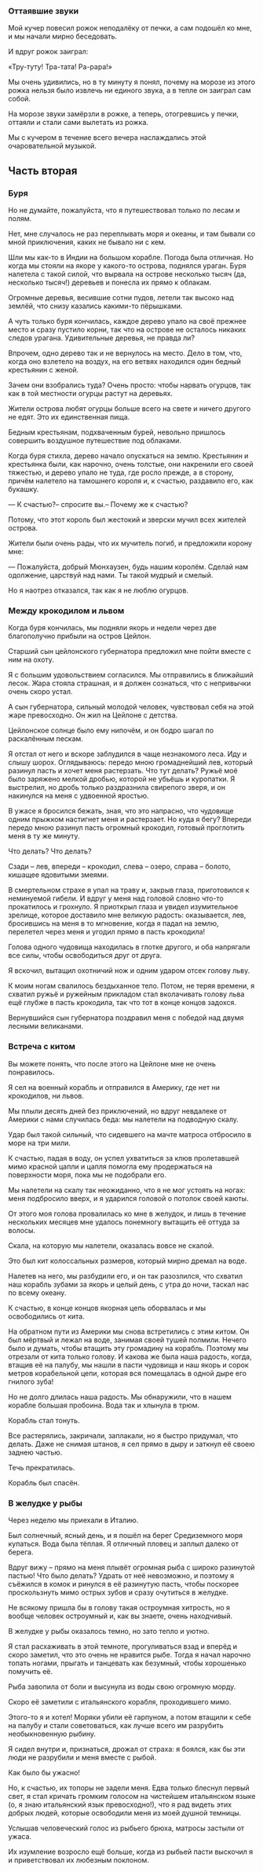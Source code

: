 ### Оттаявшие звуки

Мой кучер повесил рожок неподалёку от печки, а сам подошёл ко мне, и мы начали мирно беседовать.

И вдруг рожок заиграл:

«Тру-туту!
Тра-тата!
Ра-рара!»

Мы очень удивились, но в ту минуту я понял, почему на морозе из этого рожка нельзя было извлечь ни единого звука, а в тепле он заиграл сам собой.

На морозе звуки замёрзли в рожке, а теперь, отогревшись у печки, оттаяли и стали сами вылетать из рожка.

Мы с кучером в течение всего вечера наслаждались этой очаровательной музыкой.

## Часть вторая

### Буря

Но не думайте, пожалуйста, что я путешествовал только по лесам и полям.

Нет, мне случалось не раз переплывать моря и океаны, и там бывали со мной приключения, каких не бывало ни с кем.

Шли мы как-то в Индии на большом корабле.
Погода была отличная.
Но когда мы стояли на якоре у какого-то острова, поднялся ураган.
Буря налетела с такой силой, что вырвала на острове несколько тысяч (да, несколько тысяч!) деревьев и понесла их прямо к облакам.

Огромные деревья, весившие сотни пудов, летели так высоко над землёй, что снизу казались какими-то пёрышками.

А чуть только буря кончилась, каждое дерево упало на своё прежнее место и сразу пустило корни, так что на острове не осталось никаких следов урагана.
Удивительные деревья, не правда ли?

Впрочем, одно дерево так и не вернулось на место.
Дело в том, что, когда оно взлетело на воздух, на его ветвях находился один бедный крестьянин с женой.

Зачем они взобрались туда?
Очень просто: чтобы нарвать огурцов, так как в той местности огурцы растут на деревьях.

Жители острова любят огурцы больше всего на свете и ничего другого не едят.
Это их единственная пища.

Бедным крестьянам, подхваченным бурей, невольно пришлось совершить воздушное путешествие под облаками.

Когда буря стихла, дерево начало опускаться на землю.
Крестьянин и крестьянка были, как нарочно, очень толстые, они накренили его своей тяжестью, и дерево упало не туда, где росло прежде, а в сторону, причём налетело на тамошнего короля и, к счастью, раздавило его, как букашку.

— К счастью?– спросите вы.– Почему же к счастью?

Потому, что этот король был жестокий и зверски мучил всех жителей острова.

Жители были очень рады, что их мучитель погиб, и предложили корону мне:

— Пожалуйста, добрый Мюнхаузен, будь нашим королём.
Сделай нам одолжение, царствуй над нами.
Ты такой мудрый и смелый.

Но я наотрез отказался, так как я не люблю огурцов.

### Между крокодилом и львом

Когда буря кончилась, мы подняли якорь и недели через две благополучно прибыли на остров Цейлон.

Старший сын цейлонского губернатора предложил мне пойти вместе с ним на охоту.

Я с большим удовольствием согласился.
Мы отправились в ближайший лесок.
Жара стояла страшная, и я должен сознаться, что с непривычки очень скоро устал.

А сын губернатора, сильный молодой человек, чувствовал себя на этой жаре превосходно.
Он жил на Цейлоне с детства.

Цейлонское солнце было ему нипочём, и он бодро шагал по раскалённым пескам.

Я отстал от него и вскоре заблудился в чаще незнакомого леса.
Иду и слышу шорох.
Оглядываюсь: передо мною громаднейший лев, который разинул пасть и хочет меня растерзать.
Что тут делать?
Ружьё моё было заряжено мелкой дробью, которой не убьёшь и куропатки.
Я выстрелил, но дробь только раздразнила свирепого зверя, и он накинулся на меня с удвоенной яростью.

В ужасе я бросился бежать, зная, что это напрасно, что чудовище одним прыжком настигнет меня и растерзает.
Но куда я бегу?
Впереди передо мною разинул пасть огромный крокодил, готовый проглотить меня в ту же минуту.

Что делать?
Что делать?

Сзади – лев, впереди – крокодил, слева – озеро, справа – болото, кишащее ядовитыми змеями.

В смертельном страхе я упал на траву и, закрыв глаза, приготовился к неминуемой гибели.
И вдруг у меня над головой словно что-то прокатилось и грохнуло.
Я приоткрыл глаза и увидел изумительное зрелище, которое доставило мне великую радость: оказывается, лев, бросившись на меня в то мгновение, когда я падал на землю, перелетел через меня и угодил прямо в пасть крокодила!

Голова одного чудовища находилась в глотке другого, и оба напрягали все силы, чтобы освободиться друг от друга.

Я вскочил, вытащил охотничий нож и одним ударом отсек голову льву.

К моим ногам свалилось бездыханное тело.
Потом, не теряя времени, я схватил ружьё и ружейным прикладом стал вколачивать голову льва ещё глубже в пасть крокодила, так что тот в конце концов задохся.

Вернувшийся сын губернатора поздравил меня с победой над двумя лесными великанами.

### Встреча с китом

Вы можете понять, что после этого на Цейлоне мне не очень понравилось.

Я сел на военный корабль и отправился в Америку, где нет ни крокодилов, ни львов.

Мы плыли десять дней без приключений, но вдруг невдалеке от Америки с нами случилась беда: мы налетели на подводную скалу.

Удар был такой сильный, что сидевшего на мачте матроса отбросило в море на три мили.

К счастью, падая в воду, он успел ухватиться за клюв пролетавшей мимо красной цапли и цапля помогла ему продержаться на поверхности моря, пока мы не подобрали его.

Мы налетели на скалу так неожиданно, что я не мог устоять на ногах: меня подбросило вверх, и я ударился головой о потолок своей каюты.

От этого моя голова провалилась ко мне в желудок, и лишь в течение нескольких месяцев мне удалось понемногу вытащить её оттуда за волосы.

Скала, на которую мы налетели, оказалась вовсе не скалой.

Это был кит колоссальных размеров, который мирно дремал на воде.

Налетев на него, мы разбудили его, и он так разозлился, что схватил наш корабль зубами за якорь и целый день, с утра до ночи, таскал нас по всему океану.

К счастью, в конце концов якорная цепь оборвалась и мы освободились от кита.

На обратном пути из Америки мы снова встретились с этим китом.
Он был мёртвый и лежал на воде, занимая своей тушей полмили.
Нечего было и думать, чтобы втащить эту громадину на корабль.
Поэтому мы отрезали от кита только голову.
И какова же была наша радость, когда, втащив её на палубу, мы нашли в пасти чудовища и наш якорь и сорок метров корабельной цепи, которая вся помещалась в одной дыре его гнилого зуба!

Но не долго длилась наша радость.
Мы обнаружили, что в нашем корабле большая пробоина.
Вода так и хлынула в трюм.

Корабль стал тонуть.

Все растерялись, закричали, заплакали, но я быстро придумал, что делать.
Даже не снимая штанов, я сел прямо в дыру и заткнул её своею заднею частью.

Течь прекратилась.

Корабль был спасён.

### В желудке у рыбы

Через неделю мы приехали в Италию.

Был солнечный, ясный день, и я пошёл на берег Средиземного моря купаться.
Вода была тёплая.
Я отличный пловец и заплыл далеко от берега.

Вдруг вижу – прямо на меня плывёт огромная рыба с широко разинутой пастью!
Что было делать?
Удрать от неё невозможно, и поэтому я съёжился в комок и ринулся в её разинутую пасть, чтобы поскорее проскользнуть мимо острых зубов и сразу очутиться в желудке.

Не всякому пришла бы в голову такая остроумная хитрость, но я вообще человек остроумный и, как вы знаете, очень находчивый.

В желудке у рыбы оказалось темно, но зато тепло и уютно.

Я стал расхаживать в этой темноте, прогуливаться взад и вперёд и скоро заметил, что это очень не нравится рыбе.
Тогда я начал нарочно топать ногами, прыгать и танцевать как безумный, чтобы хорошенько помучить её.

Рыба завопила от боли и высунула из воды свою огромную морду.

Скоро её заметили с итальянского корабля, проходившего мимо.

Этого-то я и хотел!
Моряки убили её гарпуном, а потом втащили к себе на палубу и стали советоваться, как лучше всего им разрубить необыкновенную рыбину.

Я сидел внутри и, признаться, дрожал от страха: я боялся, как бы эти люди не разрубили и меня вместе с рыбой.

Как было бы ужасно!

Но, к счастью, их топоры не задели меня.
Едва только блеснул первый свет, я стал кричать громким голосом на чистейшем итальянском языке (о, я знаю итальянский язык превосходно!), что я рад видеть этих добрых людей, которые освободили меня из моей душной темницы.

Услышав человеческий голос из рыбьего брюха, матросы застыли от ужаса.

Их изумление возросло ещё больше, когда из рыбьей пасти выскочил я и приветствовал их любезным поклоном.
